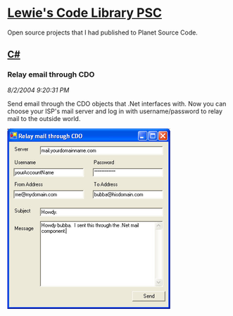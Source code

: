 # [Lewie's Code Library PSC](../../README.md)

Open source projects that I had published to Planet Source Code.

## [C#](../README.md)

### Relay email through CDO 

*8/2/2004 9:20:31 PM*

Send email through the CDO objects that .Net interfaces with. Now you can choose your ISP's mail server and log in with username/password to relay mail to the outside world.

![Screenshot of Relay email through CDO ](./screenshot.jpg)



